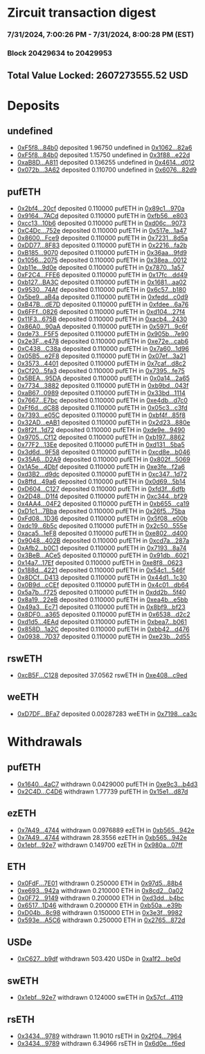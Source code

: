# Zircuit transaction digest
### 7/31/2024, 7:00:26 PM - 7/31/2024, 8:00:28 PM (EST)
### Block 20429634 to 20429953

## Total Value Locked: 2607273555.52 USD

# Deposits
## undefined
- [0xF5f8...84b0](https://etherscan.io/address/0xF5f8dD7eC9075c3f1368Fc0bD2A2D7712b8884b0) deposited 1.96750 undefined in [0x1062...82a6](https://etherscan.io/tx/0xF5f8dD7eC9075c3f1368Fc0bD2A2D7712b8884b0)
- [0xF5f8...84b0](https://etherscan.io/address/0xF5f8dD7eC9075c3f1368Fc0bD2A2D7712b8884b0) deposited 1.15750 undefined in [0x3f88...e22d](https://etherscan.io/tx/0xF5f8dD7eC9075c3f1368Fc0bD2A2D7712b8884b0)
- [0xaB8D...A811](https://etherscan.io/address/0xaB8D1484620f754FD1E43f63930AAdb14123A811) deposited 0.136255 undefined in [0x4614...d012](https://etherscan.io/tx/0xaB8D1484620f754FD1E43f63930AAdb14123A811)
- [0x072b...3A62](https://etherscan.io/address/0x072bed3cA66b555558727faC270aF4925a543A62) deposited 0.110700 undefined in [0x6076...82d9](https://etherscan.io/tx/0x072bed3cA66b555558727faC270aF4925a543A62)
## pufETH
- [0x2bf4...20cf](https://etherscan.io/address/0x2bf4A4Ecc9d4F8090e8C50b354756aC819B220cf) deposited 0.110000 pufETH in [0x89c1...970a](https://etherscan.io/tx/0x2bf4A4Ecc9d4F8090e8C50b354756aC819B220cf)
- [0x9164...7ACd](https://etherscan.io/address/0x9164b65a2C6972D44A038aEd20c068ef5dd67ACd) deposited 0.110000 pufETH in [0xfb56...e803](https://etherscan.io/tx/0x9164b65a2C6972D44A038aEd20c068ef5dd67ACd)
- [0xcc13...10b6](https://etherscan.io/address/0xcc13DEb7633FFcc51D37D96d0882698A7a6810b6) deposited 0.110000 pufETH in [0xd06c...9073](https://etherscan.io/tx/0xcc13DEb7633FFcc51D37D96d0882698A7a6810b6)
- [0xC4Dc...752e](https://etherscan.io/address/0xC4Dc2C908c399E274260f2611cfdcF43e722752e) deposited 0.110000 pufETH in [0x517e...1a47](https://etherscan.io/tx/0xC4Dc2C908c399E274260f2611cfdcF43e722752e)
- [0x8600...Fce9](https://etherscan.io/address/0x8600dfbe1f6544694c0bb88C0d581Ee2912FFce9) deposited 0.110000 pufETH in [0x7231...8d5a](https://etherscan.io/tx/0x8600dfbe1f6544694c0bb88C0d581Ee2912FFce9)
- [0xDD77...8F83](https://etherscan.io/address/0xDD77eA40ebD9d2177A86c1800B8F774AaEE68F83) deposited 0.110000 pufETH in [0x2216...fa2b](https://etherscan.io/tx/0xDD77eA40ebD9d2177A86c1800B8F774AaEE68F83)
- [0xB185...9070](https://etherscan.io/address/0xB1855e83a6cb088b2042468d35946C2f1b519070) deposited 0.110000 pufETH in [0x36aa...9fd9](https://etherscan.io/tx/0xB1855e83a6cb088b2042468d35946C2f1b519070)
- [0x1056...2075](https://etherscan.io/address/0x105642dad5078E68B85AD34ce0f36c85Ac762075) deposited 0.110000 pufETH in [0x38ea...0012](https://etherscan.io/tx/0x105642dad5078E68B85AD34ce0f36c85Ac762075)
- [0xb11e...9d0e](https://etherscan.io/address/0xb11e03b17c98b25e6166946C0C36ace176599d0e) deposited 0.110000 pufETH in [0x7870...1a57](https://etherscan.io/tx/0xb11e03b17c98b25e6166946C0C36ace176599d0e)
- [0xF2C4...FFE6](https://etherscan.io/address/0xF2C49CF17416e7778F802d4D586DFB059d52FFE6) deposited 0.110000 pufETH in [0x17fc...dd49](https://etherscan.io/tx/0xF2C49CF17416e7778F802d4D586DFB059d52FFE6)
- [0xb127...BA3C](https://etherscan.io/address/0xb127c430E9D2f937eA72A4d01eC98fFF856CBA3C) deposited 0.110000 pufETH in [0x1681...aa02](https://etherscan.io/tx/0xb127c430E9D2f937eA72A4d01eC98fFF856CBA3C)
- [0x9530...74Af](https://etherscan.io/address/0x95301796897fd381cC9E923e50Ac9482288974Af) deposited 0.110000 pufETH in [0x6c57...b180](https://etherscan.io/tx/0x95301796897fd381cC9E923e50Ac9482288974Af)
- [0x5be9...aB4a](https://etherscan.io/address/0x5be9bAf8F0312E73ffEfb011ae8d7eAa80dcaB4a) deposited 0.110000 pufETH in [0xfedd...c0d9](https://etherscan.io/tx/0x5be9bAf8F0312E73ffEfb011ae8d7eAa80dcaB4a)
- [0xB47B...dE7D](https://etherscan.io/address/0xB47B3C51667Db781091f1E68a907e7F41488dE7D) deposited 0.110000 pufETH in [0xfdee...6a76](https://etherscan.io/tx/0xB47B3C51667Db781091f1E68a907e7F41488dE7D)
- [0x6FFf...0826](https://etherscan.io/address/0x6FFfb5A0A8B56916874797A3d483FF83a9d80826) deposited 0.110000 pufETH in [0xd104...27f4](https://etherscan.io/tx/0x6FFfb5A0A8B56916874797A3d483FF83a9d80826)
- [0x11F3...675B](https://etherscan.io/address/0x11F3bFDca8f42c10FdBeC27B25B6e244ac17675B) deposited 0.110000 pufETH in [0xacb4...2430](https://etherscan.io/tx/0x11F3bFDca8f42c10FdBeC27B25B6e244ac17675B)
- [0x86A0...90aA](https://etherscan.io/address/0x86A0B36350c66Bae4A153EADA748C4BaF74d90aA) deposited 0.110000 pufETH in [0x5971...9c6f](https://etherscan.io/tx/0x86A0B36350c66Bae4A153EADA748C4BaF74d90aA)
- [0xde73...F5F5](https://etherscan.io/address/0xde73Aa4a203060Eb92aa19D08AA93253F9e9F5F5) deposited 0.110000 pufETH in [0x905b...7e90](https://etherscan.io/tx/0xde73Aa4a203060Eb92aa19D08AA93253F9e9F5F5)
- [0x2e3F...e478](https://etherscan.io/address/0x2e3F8AC9D2DD3E7fe99aFd77B81742ACea82e478) deposited 0.110000 pufETH in [0xe72e...cab6](https://etherscan.io/tx/0x2e3F8AC9D2DD3E7fe99aFd77B81742ACea82e478)
- [0xC438...C38a](https://etherscan.io/address/0xC4388129E7Ee0317d8a77aFD7238ae67d569C38a) deposited 0.110000 pufETH in [0x7a60...1d96](https://etherscan.io/tx/0xC4388129E7Ee0317d8a77aFD7238ae67d569C38a)
- [0x05B5...e2F8](https://etherscan.io/address/0x05B583BfC5c5ADDDD59E16c12a4f10010c9Ee2F8) deposited 0.110000 pufETH in [0x07ef...3a21](https://etherscan.io/tx/0x05B583BfC5c5ADDDD59E16c12a4f10010c9Ee2F8)
- [0x3573...4401](https://etherscan.io/address/0x35735F261261E96BE3E43C83dbe17bf373314401) deposited 0.110000 pufETH in [0x7caf...d8c2](https://etherscan.io/tx/0x35735F261261E96BE3E43C83dbe17bf373314401)
- [0xCf20...5fa3](https://etherscan.io/address/0xCf2018381389bEEBdEdbC38e25Fd81b552665fa3) deposited 0.110000 pufETH in [0x7395...fe75](https://etherscan.io/tx/0xCf2018381389bEEBdEdbC38e25Fd81b552665fa3)
- [0x5BEA...95DA](https://etherscan.io/address/0x5BEA31FfE243f02650bD83fC93aC07476cb795DA) deposited 0.110000 pufETH in [0x0a14...2a65](https://etherscan.io/tx/0x5BEA31FfE243f02650bD83fC93aC07476cb795DA)
- [0x7734...3882](https://etherscan.io/address/0x7734d72031992a0D59b6DfFCde4f454d09e93882) deposited 0.110000 pufETH in [0xb9bd...043f](https://etherscan.io/tx/0x7734d72031992a0D59b6DfFCde4f454d09e93882)
- [0xaB67...0989](https://etherscan.io/address/0xaB67C74E62A3b44c1A515F847a4De186dF6a0989) deposited 0.110000 pufETH in [0x33bd...1114](https://etherscan.io/tx/0xaB67C74E62A3b44c1A515F847a4De186dF6a0989)
- [0x7667...E7bc](https://etherscan.io/address/0x76675DBC779E280851bdea6a455Dd64CF0cFE7bc) deposited 0.110000 pufETH in [0xe4db...d7c0](https://etherscan.io/tx/0x76675DBC779E280851bdea6a455Dd64CF0cFE7bc)
- [0xFf6d...dC88](https://etherscan.io/address/0xFf6d5bD5460B6b7c88ec308C7e79Fc23639adC88) deposited 0.110000 pufETH in [0x05c3...c3fd](https://etherscan.io/tx/0xFf6d5bD5460B6b7c88ec308C7e79Fc23639adC88)
- [0x7393...e05C](https://etherscan.io/address/0x7393687cA2B377621110169763E11d982420e05C) deposited 0.110000 pufETH in [0xbf4f...85f8](https://etherscan.io/tx/0x7393687cA2B377621110169763E11d982420e05C)
- [0x32AD...eAB1](https://etherscan.io/address/0x32AD8e94FDA8DFb06B3D1B1460a906A00c90eAB1) deposited 0.110000 pufETH in [0x2d23...880e](https://etherscan.io/tx/0x32AD8e94FDA8DFb06B3D1B1460a906A00c90eAB1)
- [0x8f2f...1d72](https://etherscan.io/address/0x8f2fBA56a86447c149D18Cc6cAE16A205f1c1d72) deposited 0.110000 pufETH in [0xde9e...9490](https://etherscan.io/tx/0x8f2fBA56a86447c149D18Cc6cAE16A205f1c1d72)
- [0x9705...Cf12](https://etherscan.io/address/0x9705447D5E8b79372D23dfc388eaE2819512Cf12) deposited 0.110000 pufETH in [0xb197...8862](https://etherscan.io/tx/0x9705447D5E8b79372D23dfc388eaE2819512Cf12)
- [0x77F2...13Ee](https://etherscan.io/address/0x77F27Ef0d106FD9164f89A0a4c99f7Bbd48F13Ee) deposited 0.110000 pufETH in [0xd131...5ba5](https://etherscan.io/tx/0x77F27Ef0d106FD9164f89A0a4c99f7Bbd48F13Ee)
- [0x3d6d...9F58](https://etherscan.io/address/0x3d6d86ba0979dEd466322b23bDA78e7842049F58) deposited 0.110000 pufETH in [0xcd8e...b046](https://etherscan.io/tx/0x3d6d86ba0979dEd466322b23bDA78e7842049F58)
- [0x35A6...D2A9](https://etherscan.io/address/0x35A665C4C857d7b732039Ee544826ED32aa1D2A9) deposited 0.110000 pufETH in [0x802f...5069](https://etherscan.io/tx/0x35A665C4C857d7b732039Ee544826ED32aa1D2A9)
- [0x1A5e...4Dbf](https://etherscan.io/address/0x1A5eb590bfb070E98B524A8d292Fe8D4464d4Dbf) deposited 0.110000 pufETH in [0xe3fe...f2a6](https://etherscan.io/tx/0x1A5eb590bfb070E98B524A8d292Fe8D4464d4Dbf)
- [0xd3B2...d9dc](https://etherscan.io/address/0xd3B21a4A4Bd60C4765157A3788085aaF76c0d9dc) deposited 0.110000 pufETH in [0xc347...1d72](https://etherscan.io/tx/0xd3B21a4A4Bd60C4765157A3788085aaF76c0d9dc)
- [0x8ffd...49a6](https://etherscan.io/address/0x8ffdc3780b97d54206dc468d5F2f2AEC5B7549a6) deposited 0.110000 pufETH in [0x0d69...5b14](https://etherscan.io/tx/0x8ffdc3780b97d54206dc468d5F2f2AEC5B7549a6)
- [0xD604...C127](https://etherscan.io/address/0xD6042c46952AB5E2901c82fB8d28e9EfbD79C127) deposited 0.110000 pufETH in [0xfd3f...6dfb](https://etherscan.io/tx/0xD6042c46952AB5E2901c82fB8d28e9EfbD79C127)
- [0x2D48...D1f4](https://etherscan.io/address/0x2D48a7E698DAC98792329006b675aaB0bDC9D1f4) deposited 0.110000 pufETH in [0xc344...bf29](https://etherscan.io/tx/0x2D48a7E698DAC98792329006b675aaB0bDC9D1f4)
- [0x4AA4...04F2](https://etherscan.io/address/0x4AA46c2D12B5b59a2e47E9404374fE41176404F2) deposited 0.110000 pufETH in [0xb655...ca19](https://etherscan.io/tx/0x4AA46c2D12B5b59a2e47E9404374fE41176404F2)
- [0xD1c1...7Bba](https://etherscan.io/address/0xD1c12824F1cd4D19C80A47A06823ae18428c7Bba) deposited 0.110000 pufETH in [0x26f5...75ba](https://etherscan.io/tx/0xD1c12824F1cd4D19C80A47A06823ae18428c7Bba)
- [0xFd08...1D36](https://etherscan.io/address/0xFd08a17aA60d2bA94651FCfa56970BEC8A1f1D36) deposited 0.110000 pufETH in [0x5f08...e00b](https://etherscan.io/tx/0xFd08a17aA60d2bA94651FCfa56970BEC8A1f1D36)
- [0xdc19...6b5c](https://etherscan.io/address/0xdc19E034cEb5c6846bA88F8796F4D873b8416b5c) deposited 0.110000 pufETH in [0x2c50...555e](https://etherscan.io/tx/0xdc19E034cEb5c6846bA88F8796F4D873b8416b5c)
- [0xaca5...1eF8](https://etherscan.io/address/0xaca50cDc58C0004561B571290eF06650A0151eF8) deposited 0.110000 pufETH in [0xe802...d400](https://etherscan.io/tx/0xaca50cDc58C0004561B571290eF06650A0151eF8)
- [0x9048...402B](https://etherscan.io/address/0x9048b19C3dC6DD859598bbfb57094CABE970402B) deposited 0.110000 pufETH in [0xcd7a...287a](https://etherscan.io/tx/0x9048b19C3dC6DD859598bbfb57094CABE970402B)
- [0xAfb2...b0C1](https://etherscan.io/address/0xAfb2348e67c5263b5Ed80B1A5f37778F16a6b0C1) deposited 0.110000 pufETH in [0x7193...8a74](https://etherscan.io/tx/0xAfb2348e67c5263b5Ed80B1A5f37778F16a6b0C1)
- [0x3BeB...ACe5](https://etherscan.io/address/0x3BeB329Fdb1EE2b60B70CDcd628F418Dfc16ACe5) deposited 0.110000 pufETH in [0x91db...6021](https://etherscan.io/tx/0x3BeB329Fdb1EE2b60B70CDcd628F418Dfc16ACe5)
- [0x14a7...17Ef](https://etherscan.io/address/0x14a7f2AFF2Ded7721edc39B4E201bBA29f4d17Ef) deposited 0.110000 pufETH in [0xe8f8...0623](https://etherscan.io/tx/0x14a7f2AFF2Ded7721edc39B4E201bBA29f4d17Ef)
- [0x188d...4221](https://etherscan.io/address/0x188d95C68FB39bD946dbB80b15db5950E9aa4221) deposited 0.110000 pufETH in [0x54c1...546f](https://etherscan.io/tx/0x188d95C68FB39bD946dbB80b15db5950E9aa4221)
- [0x8DCf...D413](https://etherscan.io/address/0x8DCfBA7f0D1EDCF184ba72A4fdf060Cd32FdD413) deposited 0.110000 pufETH in [0x44d1...1c30](https://etherscan.io/tx/0x8DCfBA7f0D1EDCF184ba72A4fdf060Cd32FdD413)
- [0x0B9d...cCEf](https://etherscan.io/address/0x0B9d0278AAF78913D8a9a1d15ADE39F5bD00cCEf) deposited 0.110000 pufETH in [0x4c01...db64](https://etherscan.io/tx/0x0B9d0278AAF78913D8a9a1d15ADE39F5bD00cCEf)
- [0x5a7b...f725](https://etherscan.io/address/0x5a7bc3913A9a707D56efDc45e1d013E59ECcf725) deposited 0.110000 pufETH in [0xdd2b...5f40](https://etherscan.io/tx/0x5a7bc3913A9a707D56efDc45e1d013E59ECcf725)
- [0x8a19...22eB](https://etherscan.io/address/0x8a19bf5E75911274Ec8aBe6BA86b1bb995eF22eB) deposited 0.110000 pufETH in [0xea4b...e5bb](https://etherscan.io/tx/0x8a19bf5E75911274Ec8aBe6BA86b1bb995eF22eB)
- [0x49a3...Ec71](https://etherscan.io/address/0x49a3FF34F8DEDe984C47f75fdE0e5B1FCbFBEc71) deposited 0.110000 pufETH in [0x8bf9...bf23](https://etherscan.io/tx/0x49a3FF34F8DEDe984C47f75fdE0e5B1FCbFBEc71)
- [0x8DF0...a365](https://etherscan.io/address/0x8DF0E5B0b04E98F941E3C8bD523FFe3d7d58a365) deposited 0.110000 pufETH in [0x6538...d2c2](https://etherscan.io/tx/0x8DF0E5B0b04E98F941E3C8bD523FFe3d7d58a365)
- [0xd1d5...4EAd](https://etherscan.io/address/0xd1d5CD535EFe30187c6753444425f08c31784EAd) deposited 0.110000 pufETH in [0xbea7...b061](https://etherscan.io/tx/0xd1d5CD535EFe30187c6753444425f08c31784EAd)
- [0x858D...1a2C](https://etherscan.io/address/0x858D4D4E81Ef06DEaF312B95C187feC7B8201a2C) deposited 0.110000 pufETH in [0xbb42...d476](https://etherscan.io/tx/0x858D4D4E81Ef06DEaF312B95C187feC7B8201a2C)
- [0x0938...7D37](https://etherscan.io/address/0x0938851a9C41946b425b98D82c785A6dC9757D37) deposited 0.110000 pufETH in [0xe23b...2d55](https://etherscan.io/tx/0x0938851a9C41946b425b98D82c785A6dC9757D37)
## rswETH
- [0xcB5F...C128](https://etherscan.io/address/0xcB5F07cD383E5D0E325cD35358c2d54ea8E3C128) deposited 37.0562 rswETH in [0xe408...c9ed](https://etherscan.io/tx/0xcB5F07cD383E5D0E325cD35358c2d54ea8E3C128)
## weETH
- [0xD7DF...BFa7](https://etherscan.io/address/0xD7DF7E085214743530afF339aFC420c7c720BFa7) deposited 0.00287283 weETH in [0x7198...ca3c](https://etherscan.io/tx/0xD7DF7E085214743530afF339aFC420c7c720BFa7)
# Withdrawals
## pufETH
- [0x1640...4aC7](https://etherscan.io/address/0x16402BDF59E353D2bccc82e5516399C27E5e4aC7) withdrawn 0.0429000 pufETH in [0xe9c3...b4d3](https://etherscan.io/tx/0x16402BDF59E353D2bccc82e5516399C27E5e4aC7)
- [0x2C4D...C4D6](https://etherscan.io/address/0x2C4D0AEa734325EDCcd2482E786a560A0042C4D6) withdrawn 1.77739 pufETH in [0x15e1...d87d](https://etherscan.io/tx/0x2C4D0AEa734325EDCcd2482E786a560A0042C4D6)
## ezETH
- [0x7A49...4744](https://etherscan.io/address/0x7A493Be5c2ce014cD049Bf178a1ac0Db1B434744) withdrawn 0.0976889 ezETH in [0xb565...942e](https://etherscan.io/tx/0x7A493Be5c2ce014cD049Bf178a1ac0Db1B434744)
- [0x7A49...4744](https://etherscan.io/address/0x7A493Be5c2ce014cD049Bf178a1ac0Db1B434744) withdrawn 28.3556 ezETH in [0xb565...942e](https://etherscan.io/tx/0x7A493Be5c2ce014cD049Bf178a1ac0Db1B434744)
- [0x1ebf...92e7](https://etherscan.io/address/0x1ebfa67A2BAC33bfaf721058258Dd7CbC26192e7) withdrawn 0.149700 ezETH in [0x980a...07ff](https://etherscan.io/tx/0x1ebfa67A2BAC33bfaf721058258Dd7CbC26192e7)
## ETH
- [0x0FdF...7E01](https://etherscan.io/address/0x0FdFe6b72921D7A6C1419FF5C8dAA9625FA07E01) withdrawn 0.250000 ETH in [0x97d5...88b4](https://etherscan.io/tx/0x0FdFe6b72921D7A6C1419FF5C8dAA9625FA07E01)
- [0xe693...942a](https://etherscan.io/address/0xe6937A6d6030D846D813630C3dE13A78Cc5E942a) withdrawn 0.210000 ETH in [0x8cd2...0a02](https://etherscan.io/tx/0xe6937A6d6030D846D813630C3dE13A78Cc5E942a)
- [0x0F72...9149](https://etherscan.io/address/0x0F7222B020350a5830DBb041a26D1e4557F49149) withdrawn 0.200000 ETH in [0xd3dd...b4bc](https://etherscan.io/tx/0x0F7222B020350a5830DBb041a26D1e4557F49149)
- [0x6517...1D46](https://etherscan.io/address/0x651766e091ca9A3A393f385ce3fEc3581E8d1D46) withdrawn 0.200000 ETH in [0xb50a...e39b](https://etherscan.io/tx/0x651766e091ca9A3A393f385ce3fEc3581E8d1D46)
- [0xD04b...8c98](https://etherscan.io/address/0xD04b54883359A495F4c259b3287FC5BC58888c98) withdrawn 0.150000 ETH in [0x3e3f...9982](https://etherscan.io/tx/0xD04b54883359A495F4c259b3287FC5BC58888c98)
- [0x593e...A5C6](https://etherscan.io/address/0x593e5BF9dDE66D4969dea1f37102986e4B5CA5C6) withdrawn 0.250000 ETH in [0x2765...872d](https://etherscan.io/tx/0x593e5BF9dDE66D4969dea1f37102986e4B5CA5C6)
## USDe
- [0xC627...b9df](https://etherscan.io/address/0xC62720E86b183a7CE3D2153A0dFf372c8cf0b9df) withdrawn 503.420 USDe in [0xa1f2...be0d](https://etherscan.io/tx/0xC62720E86b183a7CE3D2153A0dFf372c8cf0b9df)
## swETH
- [0x1ebf...92e7](https://etherscan.io/address/0x1ebfa67A2BAC33bfaf721058258Dd7CbC26192e7) withdrawn 0.124000 swETH in [0x57cf...4119](https://etherscan.io/tx/0x1ebfa67A2BAC33bfaf721058258Dd7CbC26192e7)
## rsETH
- [0x3434...9789](https://etherscan.io/address/0x34349c5569e7B846c3558961552D2202760A9789) withdrawn 11.9010 rsETH in [0x2f04...7964](https://etherscan.io/tx/0x34349c5569e7B846c3558961552D2202760A9789)
- [0x3434...9789](https://etherscan.io/address/0x34349c5569e7B846c3558961552D2202760A9789) withdrawn 6.34966 rsETH in [0x6d0e...f6ed](https://etherscan.io/tx/0x34349c5569e7B846c3558961552D2202760A9789)
